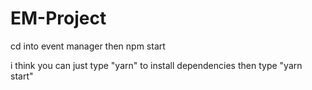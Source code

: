# EM-Project

cd into event manager then npm start

i think you can just type "yarn" to install dependencies
then type "yarn start"
